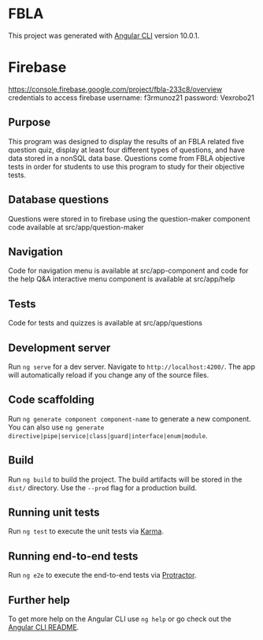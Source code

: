 # FBLA

This project was generated with [Angular CLI](https://github.com/angular/angular-cli) version 10.0.1.

# Firebase
https://console.firebase.google.com/project/fbla-233c8/overview
credentials to access firebase 
username: f3rmunoz21
password: Vexrobo21

## Purpose 

This program was designed to display the results of an FBLA related five question quiz, display at least four different types of questions, and have data stored in a nonSQL data base. Questions come from FBLA objective tests in order for students to use this program to study for their objective tests. 

## Database questions

Questions were stored in to firebase using the question-maker component code available at src/app/question-maker

## Navigation 

Code for navigation menu is available at src/app-component and code for the help Q&A interactive menu component is available at src/app/help

## Tests 

Code for tests and quizzes is available at src/app/questions

## Development server

Run `ng serve` for a dev server. Navigate to `http://localhost:4200/`. The app will automatically reload if you change any of the source files.

## Code scaffolding

Run `ng generate component component-name` to generate a new component. You can also use `ng generate directive|pipe|service|class|guard|interface|enum|module`.

## Build

Run `ng build` to build the project. The build artifacts will be stored in the `dist/` directory. Use the `--prod` flag for a production build.

## Running unit tests

Run `ng test` to execute the unit tests via [Karma](https://karma-runner.github.io).

## Running end-to-end tests

Run `ng e2e` to execute the end-to-end tests via [Protractor](http://www.protractortest.org/).

## Further help

To get more help on the Angular CLI use `ng help` or go check out the [Angular CLI README](https://github.com/angular/angular-cli/blob/master/README.md).
